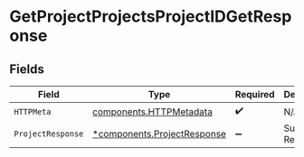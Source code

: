 # GetProjectProjectsProjectIDGetResponse


## Fields

| Field                                                                     | Type                                                                      | Required                                                                  | Description                                                               |
| ------------------------------------------------------------------------- | ------------------------------------------------------------------------- | ------------------------------------------------------------------------- | ------------------------------------------------------------------------- |
| `HTTPMeta`                                                                | [components.HTTPMetadata](../../models/components/httpmetadata.md)        | :heavy_check_mark:                                                        | N/A                                                                       |
| `ProjectResponse`                                                         | [*components.ProjectResponse](../../models/components/projectresponse.md) | :heavy_minus_sign:                                                        | Successful Response                                                       |